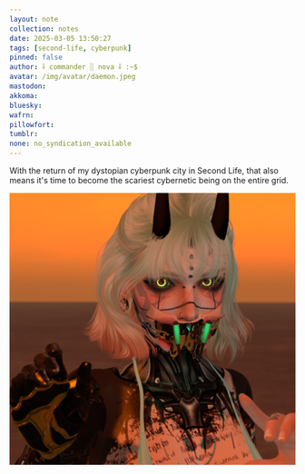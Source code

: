```yaml
---
layout: note
collection: notes
date: 2025-03-05 13:50:27
tags: [second-life, cyberpunk]
pinned: false
author: ⸸ commander ░ nova ⸸ :~$
avatar: /img/avatar/daemon.jpeg
mastodon: 
akkoma: 
bluesky: 
wafrn: 
pillowfort: 
tumblr: 
none: no_syndication_available 
---
```

With the return of my dystopian cyberpunk city in Second Life, that also means it's time to become the scariest cybernetic being on the entire grid.

<img src="/img/notes/cyber/screeny_068.png">

